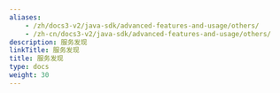 ```yaml
---
aliases:
    - /zh/docs3-v2/java-sdk/advanced-features-and-usage/others/
    - /zh-cn/docs3-v2/java-sdk/advanced-features-and-usage/others/
description: 服务发现
linkTitle: 服务发现
title: 服务发现
type: docs
weight: 30
---
```

